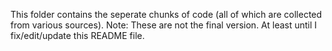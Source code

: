 This folder contains the seperate chunks of code (all of which are collected from various sources). Note: These are not the final version. At least until I fix/edit/update this README file.
